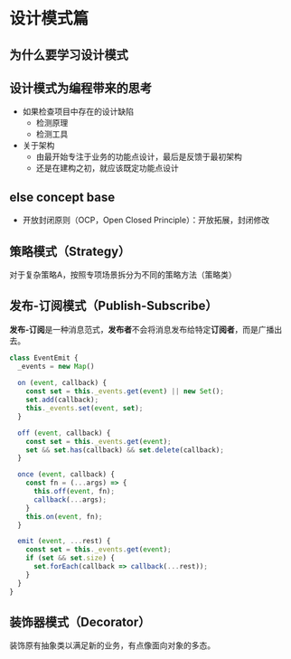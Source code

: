 # 设计模式篇
## 为什么要学习设计模式
## 设计模式为编程带来的思考
- 如果检查项目中存在的设计缺陷
  - 检测原理
  - 检测工具
- 关于架构
  - 由最开始专注于业务的功能点设计，最后是反馈于最初架构
  - 还是在建构之初，就应该既定功能点设计

## else concept base
- 开放封闭原则（OCP，Open Closed Principle）：开放拓展，封闭修改

## 策略模式（Strategy）
对于复杂策略A，按照专项场景拆分为不同的策略方法（策略类）

## 发布-订阅模式（Publish-Subscribe）
**发布-订阅**是一种消息范式，**发布者**不会将消息发布给特定**订阅者**，而是广播出去。
```js
class EventEmit {
  _events = new Map()
  
  on (event, callback) {
    const set = this._events.get(event) || new Set();
    set.add(callback);
    this._events.set(event, set);
  }

  off (event, callback) {
    const set = this._events.get(event);
    set && set.has(callback) && set.delete(callback);
  }

  once (event, callback) {
    const fn = (...args) => {
      this.off(event, fn);
      callback(...args);
    }
    this.on(event, fn);
  }

  emit (event, ...rest) {
    const set = this._events.get(event);
    if (set && set.size) {
      set.forEach(callback => callback(...rest));
    }
  }
}
```
## 装饰器模式（Decorator）
装饰原有抽象类以满足新的业务，有点像面向对象的多态。